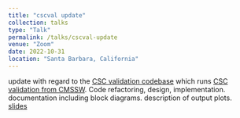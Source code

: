 ```yaml
---
title: "cscval update"
collection: talks
type: "Talk"
permalink: /talks/cscval-update
venue: "Zoom"
date: 2022-10-31
location: "Santa Barbara, California"
---
```


update with regard to the [CSC validation codebase](https://github.com/joseph-crowley/CSCValidation) which runs [CSC validation from CMSSW](https://github.com/cms-sw/cmssw/tree/master/RecoLocalMuon/CSCValidation). Code refactoring, design, implementation. documentation including block diagrams. description of output plots.<br>
[slides](https://docs.google.com/presentation/d/1xdZkySBoruQWN56ST2SQkPRaijjsJHeLGUNKfosaNlE/edit?usp=sharing)
